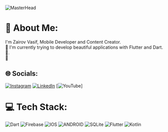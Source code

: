 ![MasterHead](https://img.freepik.com/free-vector/coding-concept-illustration_114360-1155.jpg?w=1800&t=st=1710007502~exp=1710008102~hmac=5bfeb860a3e501b240c9c1cf2c21ecb72007719b63ae5973ad596d11ab25145c)
# 💫 About Me:
I'm Zairov Vasif, Mobile Developer and Content Creator.<br>🌱 I'm currently trying to develop beautiful applications with Flutter and Dart.💙.<br>🔭
## 🌐 Socials:
[![Instagram](https://img.shields.io/badge/Instagram-%23E4405F.svg?logo=Instagram&logoColor=white)](https://www.instagram.com/v.zairov/) [![LinkedIn](https://img.shields.io/badge/LinkedIn-%230077B5.svg?logo=linkedin&logoColor=white)](https://linkedin.com/in/vasif-zahirov-229422210) [![YouTube](https://img.shields.io/badge/YouTube-%23FF0000.svg?logo=YouTube&logoColor=white)]

# 💻 Tech Stack:
![Dart](https://img.shields.io/badge/dart-%230175C2.svg?style=plastic&logo=dart&logoColor=white) ![Firebase](https://img.shields.io/badge/firebase-%23039BE5.svg?style=plastic&logo=firebase) ![IOS](https://img.shields.io/badge/IOS-%2320232a.svg?style=plastic&logo=apple&logoColor=white) ![ANDROID](https://img.shields.io/badge/android-%2320232a.svg?style=plastic&logo=android&logoColor=%a4c639) ![SQLite](https://img.shields.io/badge/sqlite-%2307405e.svg?style=plastic&logo=sqlite&logoColor=white) ![Flutter](https://img.shields.io/badge/Flutter-%2302569B.svg?style=plastic&logo=Flutter&logoColor=white) ![Kotlin](https://img.shields.io/badge/kotlin-%230095D5.svg?style=plastic&logo=kotlin&logoColor=white)
